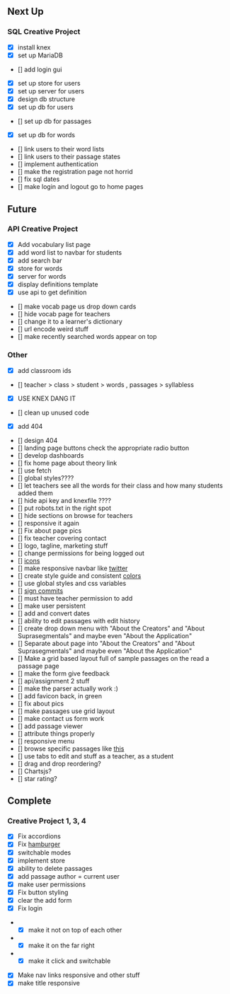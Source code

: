 ## Next Up

### SQL Creative Project

- [x] install knex
- [x] set up MariaDB
- [] add login gui
- [x] set up store for users
- [x] set up server for users
- [x] design db structure
- [x] set up db for users
- [] set up db for passages
- [x] set up db for words
- [] link users to their word lists
- [] link users to their passage states
- [] implement authentication
- [] make the registration page not horrid
- [] fix sql dates
- [] make login and logout go to home pages

## Future

### API Creative Project

- [x] Add vocabulary list page
- [x] add word list to navbar for students
- [x] add search bar
- [x] store for words
- [x] server for words
- [x] display definitions template
- [x] use api to get definition
- [] make vocab page us drop down cards
- [] hide vocab page for teachers
- [] change it to a learner's dictionary
- [] url encode weird stuff
- [] make recently searched words appear on top

### Other

- [x] add classroom ids
- [] teacher > class > student > words , passages > syllabless
- [x] USE KNEX DANG IT
- [] clean up unused code
- [x] add 404
- [] design 404
- [] landing page buttons check the appropriate radio button
- [] develop dashboards
- [] fix home page about theory link
- [] use fetch
- [] global styles????
- [] let teachers see all the words for their class and how many students added them
- [] hide api key and knexfile ????
- [] put robots.txt in the right spot
- [] hide sections on browse for teachers
- [] responsive it again
- [] Fix about page pics
- [] fix teacher covering contact
- [] logo, tagline, marketing stuff
- [] change permissions for being logged out
- [] [icons](https://www.w3schools.com/icons/default.asp)
- [] make responsive navbar like [twitter](https://twitter.com/intcreator)
- [] create style guide and consistent [colors](https://onextrapixel.com/anatomy-of-colors-in-web-design-pure-as-snow-white/)
- [] use global styles and css variables
- [] [sign commits](https://help.github.com/articles/signing-commits-with-gpg/)
- [] must have teacher permission to add
- [] make user persistent
- [] add and convert dates
- [] ability to edit passages with edit history
- [] create drop down menu with "About the Creators" and "About Suprasegmentals" and maybe even "About the Application"
- [] Separate about page into "About the Creators" and "About Suprasegmentals" and maybe even "About the Application"
- [] Make a grid based layout full of sample passages on the read a passage page
- [] make the form give feedback
- [] api/assignment 2 stuff
- [] make the parser actually work :)
- [] add favicon back, in green
- [] fix about pics
- [] make passages use grid layout
- [] make contact us form work
- [] add passage viewer
- [] attribute things properly
- [] responsive menu
- [] browse specific passages like [this](https://github.com/BYU-CS260-Winter-2018/lab3/wiki)
- [] use tabs to edit and stuff as a teacher, as a student
- [] drag and drop reordering?
- [] Chartsjs?
- [] star rating?

## Complete

### Creative Project 1, 3, 4

- [x] Fix accordions
- [x] Fix [hamburger](https://www.w3schools.com/howto/howto_js_topnav_responsive.asp)
- [x] switchable modes
- [x] implement store
- [x] ability to delete passages
- [x] add passage author = current user
- [x] make user permissions 
- [x] Fix button styling
- [x] clear the add form
- [x] Fix login
- - [x] make it not on top of each other
- - [x] make it on the far right
- - [x] make it click and switchable
- [x] Make nav links responsive and other stuff
- [x] make title responsive